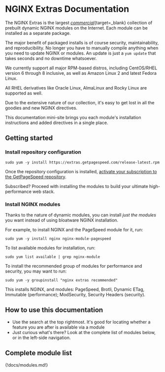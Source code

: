 # NGINX Extras Documentation

The NGINX Extras is the largest [_commercial_](https://www.getpagespeed.com/repo-subscribe){target=_blank} collection of prebuilt dynamic NGINX modules on the Internet.
Each module can be installed as a separate package.

The major benefit of packaged installs is of course security, maintainability, and reproducibility.
No longer you have to manually compile anything when you need to update NGINX or modules.
An update is just a `yum update` that takes seconds and no downtime whatsoever.

We currently support all major RPM-based distros, including CentOS/RHEL version 6 through 8 inclusive,
as well as Amazon Linux 2 and latest Fedora Linux.

All RHEL derivatives like Oracle Linux, AlmaLinux and Rocky Linux are supported as well.

Due to the extensive nature of our collection, it's easy to get lost in all the goodies and new NGINX directives.

This documentation mini-site brings you each module's installation instructions and added directives
in a single place. 

## Getting started

### Install repository configuration

    sudo yum -y install https://extras.getpagespeed.com/release-latest.rpm

Once the repository configuration is installed, <a href="https://www.getpagespeed.com/repo-subscribe">activate your subscription to the GetPageSpeed repository</a>.

Subscribed? Proceed with installing the modules to build your ultimate high-performance web stack.

### Install NGINX modules

Thanks to the nature of dynamic modules, you can install *just the modules* you want instead of using bloatware NGINX installation. 

For example, to install NGINX and the PageSpeed module for it, run:

    sudo yum -y install nginx nginx-module-pagespeed

To list available modules for installation, run:

    sudo yum list available | grep nginx-module

To install the recommended group of modules for performance and security, you may want to run:

    sudo yum -y groupinstall "nginx extras recommended"

This installs NGINX, and modules: PageSpeed, Brotli, Dynamic ETag, Immutable (performance); ModSecurity, Security Headers (security).

## How to use this documentation

* Use the search at the top rightmost. It's good for locating whether a feature you are after is available
 via a module
* Just curious what's there? Look at the complete list of modules below, or in the left-side navigation.

## Complete module list

{!docs/modules.md!}



